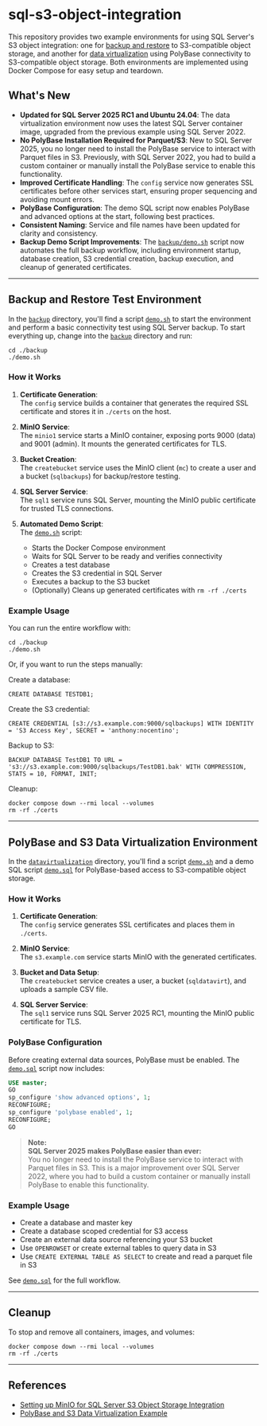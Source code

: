 # sql-s3-object-integration

This repository provides two example environments for using SQL Server's S3 object integration: one for [backup and restore](#backup-and-restore-test-environment) to S3-compatible object storage, and another for [data virtualization](#polybase-and-s3-data-virtualization-environment) using PolyBase connectivity to S3-compatible object storage. Both environments are implemented using Docker Compose for easy setup and teardown.

## What's New

- **Updated for SQL Server 2025 RC1 and Ubuntu 24.04**: The data virtualization environment now uses the latest SQL Server container image, upgraded from the previous example using SQL Server 2022.
- **No PolyBase Installation Required for Parquet/S3**: New to SQL Server 2025, you no longer need to install the PolyBase service to interact with Parquet files in S3. Previously, with SQL Server 2022, you had to build a custom container or manually install the PolyBase service to enable this functionality.
- **Improved Certificate Handling**: The `config` service now generates SSL certificates before other services start, ensuring proper sequencing and avoiding mount errors.
- **PolyBase Configuration**: The demo SQL script now enables PolyBase and advanced options at the start, following best practices.
- **Consistent Naming**: Service and file names have been updated for clarity and consistency.
- **Backup Demo Script Improvements**: The [`backup/demo.sh`](./backup/demo.sh) script now automates the full backup workflow, including environment startup, database creation, S3 credential creation, backup execution, and cleanup of generated certificates.

---

## Backup and Restore Test Environment

In the [`backup`](./backup) directory, you'll find a script [`demo.sh`](./backup/demo.sh) to start the environment and perform a basic connectivity test using SQL Server backup. To start everything up, change into the [`backup`](./backup) directory and run:

```
cd ./backup
./demo.sh
```

### How it Works

1. **Certificate Generation**:  
   The `config` service builds a container that generates the required SSL certificate and stores it in `./certs` on the host.

2. **MinIO Service**:  
   The `minio1` service starts a MinIO container, exposing ports 9000 (data) and 9001 (admin). It mounts the generated certificates for TLS.

3. **Bucket Creation**:  
   The `createbucket` service uses the MinIO client (`mc`) to create a user and a bucket (`sqlbackups`) for backup/restore testing.

4. **SQL Server Service**:  
   The `sql1` service runs SQL Server, mounting the MinIO public certificate for trusted TLS connections.

5. **Automated Demo Script**:  
   The [`demo.sh`](./backup/demo.sh) script:
   - Starts the Docker Compose environment
   - Waits for SQL Server to be ready and verifies connectivity
   - Creates a test database
   - Creates the S3 credential in SQL Server
   - Executes a backup to the S3 bucket
   - (Optionally) Cleans up generated certificates with `rm -rf ./certs`

### Example Usage

You can run the entire workflow with:

```
cd ./backup
./demo.sh
```

Or, if you want to run the steps manually:

Create a database:
```
CREATE DATABASE TESTDB1;
```

Create the S3 credential:
```
CREATE CREDENTIAL [s3://s3.example.com:9000/sqlbackups] WITH IDENTITY = 'S3 Access Key', SECRET = 'anthony:nocentino';
```

Backup to S3:
```
BACKUP DATABASE TestDB1 TO URL = 's3://s3.example.com:9000/sqlbackups/TestDB1.bak' WITH COMPRESSION, STATS = 10, FORMAT, INIT;
```

Cleanup:
```
docker compose down --rmi local --volumes
rm -rf ./certs
```

---

## PolyBase and S3 Data Virtualization Environment

In the [`datavirtualization`](./datavirtualization) directory, you'll find a script [`demo.sh`](./datavirtualization/demo.sh) and a demo SQL script [`demo.sql`](./datavirtualization/demo.sql) for PolyBase-based access to S3-compatible object storage.

### How it Works

1. **Certificate Generation**:  
   The `config` service generates SSL certificates and places them in `./certs`.

2. **MinIO Service**:  
   The `s3.example.com` service starts MinIO with the generated certificates.

3. **Bucket and Data Setup**:  
   The `createbucket` service creates a user, a bucket (`sqldatavirt`), and uploads a sample CSV file.

4. **SQL Server Service**:  
   The `sql1` service runs SQL Server 2025 RC1, mounting the MinIO public certificate for TLS.

### PolyBase Configuration

Before creating external data sources, PolyBase must be enabled. The [`demo.sql`](./datavirtualization/demo.sql) script now includes:

```sql
USE master;
GO
sp_configure 'show advanced options', 1;
RECONFIGURE;
sp_configure 'polybase enabled', 1;
RECONFIGURE;
GO
```

> **Note:**  
> **SQL Server 2025 makes PolyBase easier than ever:**  
> You no longer need to install the PolyBase service to interact with Parquet files in S3. This is a major improvement over SQL Server 2022, where you had to build a custom container or manually install PolyBase to enable this functionality.

### Example Usage

- Create a database and master key
- Create a database scoped credential for S3 access
- Create an external data source referencing your S3 bucket
- Use `OPENROWSET` or create external tables to query data in S3
- Use `CREATE EXTERNAL TABLE AS SELECT` to create and read a parquet file in S3

See [`demo.sql`](./datavirtualization/demo.sql) for the full workflow.

---

## Cleanup

To stop and remove all containers, images, and volumes:

```
docker compose down --rmi local --volumes
rm -rf ./certs
```

---

## References

- [Setting up MinIO for SQL Server S3 Object Storage Integration](https://www.nocentino.com/posts/2022-06-10-setting-up-minio-for-sqlserver-object-storage/)
- [PolyBase and S3 Data Virtualization Example](https://github.com/nocentino/sql-s3-object-integration/tree/main/datavirtualization)
